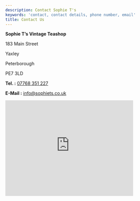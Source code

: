 ```yaml
---
description: Contact Sophie T's
keywords: 'contact, contact details, phone number, email'
title: Contact Us
---
```

**Sophie T’s Vintage Teashop**

183 Main Street

Yaxley

Peterborough

PE7 3LD

**Tel. :** [07768 351 227](tel:07768351227)

**E-Mail :** [info@sophiets.co.uk](mailto:info@sophiets.co.uk)

<div class="contact-map">
<iframe src="https://www.google.com/maps/embed?pb=!1m18!1m12!1m3!1d607.0472196927411!2d-0.2612318707441868!3d52.511920798738295!2m3!1f0!2f0!3f0!3m2!1i1024!2i768!4f13.1!3m3!1m2!1s0x4877ee38c2214d6b%3A0x45027fedf20d02e4!2sSophie\+T's\+Vintage\+Teashop!5e0!3m2!1sen!2sus!4v1488925046039" width="400" height="300" frameborder="0" style="border:0" allowfullscreen></iframe>
</div>


